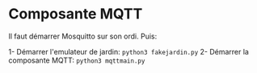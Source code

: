 # Composante MQTT

Il faut démarrer Mosquitto sur son ordi. Puis:

1- Démarrer l'emulateur de jardin: `python3 fakejardin.py`
2- Démarrer la composante MQTT: `python3 mqttmain.py`


